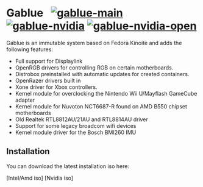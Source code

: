 # Gablue &nbsp; [![gablue-main](https://github.com/elgabo86/gablue/actions/workflows/build-gablue-main.yml/badge.svg)](https://github.com/elgabo86/gablue/actions/workflows/build-gablue-main.yml) [![gablue-nvidia](https://github.com/elgabo86/gablue/actions/workflows/build-gablue-nvidia.yml/badge.svg)](https://github.com/elgabo86/gablue/actions/workflows/build-gablue-nvidia.yml) [![gablue-nvidia-open](https://github.com/elgabo86/gablue/actions/workflows/build-gablue-nvidia-open.yml/badge.svg)](https://github.com/elgabo86/gablue/actions/workflows/build-gablue-nvidia-open.yml)


Gablue is an immutable system based on Fedora Kinoite and adds the following features:

- Full support for Displaylink
- OpenRGB drivers for controlling RGB on certain motherboards.
- Distrobox preinstalled with automatic updates for created containers.
- OpenRazer drivers built in
- Xone driver for Xbox controllers.
- Kernel module for overclocking the Nintendo Wii U/Mayflash GameCube adapter
- Kernel module for Nuvoton NCT6687-R found on AMD B550 chipset motherboards
- Old Realtek RTL8812AU/21AU and RTL8814AU driver
- Support for some legacy broadcom wifi devices
- Kernel module driver for the Bosch BMI260 IMU

## Installation

You can download the latest installation iso here:

[Intel/Amd iso]
[Nvidia iso]
